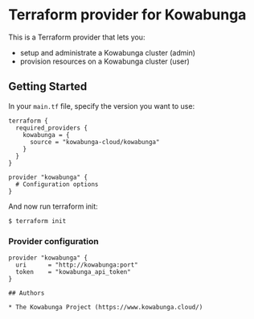 # Terraform provider for Kowabunga

This is a Terraform provider that lets you:

- setup and administrate a Kowabunga cluster (admin)
- provision resources on a Kowabunga cluster (user)

## Getting Started

In your `main.tf` file, specify the version you want to use:

```hcl
terraform {
  required_providers {
    kowabunga = {
      source = "kowabunga-cloud/kowabunga"
    }
  }
}

provider "kowabunga" {
  # Configuration options
}
```

And now run terraform init:

```
$ terraform init
```

### Provider configuration

```hcl
provider "kowabunga" {
  uri      = "http://kowabunga:port"
  token    = "kowabunga_api_token"
}
```

```
## Authors

* The Kowabunga Project (https://www.kowabunga.cloud/)
